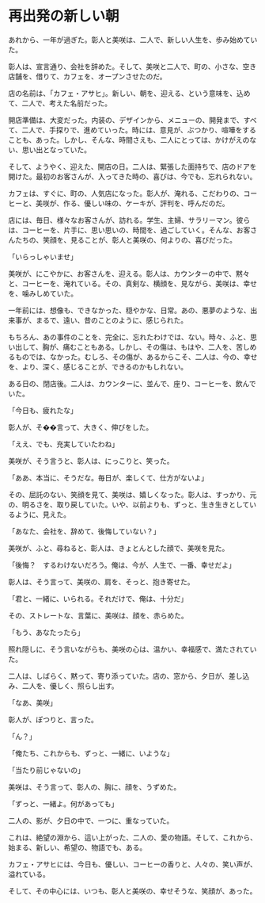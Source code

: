 
# 再出発の新しい朝

あれから、一年が過ぎた。彰人と美咲は、二人で、新しい人生を、歩み始めていた。

彰人は、宣言通り、会社を辞めた。そして、美咲と二人で、町の、小さな、空き店舗を、借りて、カフェを、オープンさせたのだ。

店の名前は、「カフェ・アサヒ」。新しい、朝を、迎える、という意味を、込めて、二人で、考えた名前だった。

開店準備は、大変だった。内装の、デザインから、メニューの、開発まで、すべて、二人で、手探りで、進めていった。時には、意見が、ぶつかり、喧嘩をすることも、あった。しかし、そんな、時間さえも、二人にとっては、かけがえのない、思い出となっていた。

そして、ようやく、迎えた、開店の日。二人は、緊張した面持ちで、店のドアを開けた。最初のお客さんが、入ってきた時の、喜びは、今でも、忘れられない。

カフェは、すぐに、町の、人気店になった。彰人が、淹れる、こだわりの、コーヒーと、美咲が、作る、優しい味の、ケーキが、評判を、呼んだのだ。

店には、毎日、様々なお客さんが、訪れる。学生、主婦、サラリーマン。彼らは、コーヒーを、片手に、思い思いの、時間を、過ごしていく。そんな、お客さんたちの、笑顔を、見ることが、彰人と美咲の、何よりの、喜びだった。

「いらっしゃいませ」

美咲が、にこやかに、お客さんを、迎える。彰人は、カウンターの中で、黙々と、コーヒーを、淹れている。その、真剣な、横顔を、見ながら、美咲は、幸せを、噛みしめていた。

一年前には、想像も、できなかった、穏やかな、日常。あの、悪夢のような、出来事が、まるで、遠い、昔のことのように、感じられた。

もちろん、あの事件のことを、完全に、忘れたわけでは、ない。時々、ふと、思い出して、胸が、痛むこともある。しかし、その傷は、もはや、二人を、苦しめるものでは、なかった。むしろ、その傷が、あるからこそ、二人は、今の、幸せを、より、深く、感じることが、できるのかもしれない。

ある日の、閉店後。二人は、カウンターに、並んで、座り、コーヒーを、飲んでいた。

「今日も、疲れたな」

彰人が、そ��言って、大きく、伸びをした。

「ええ、でも、充実していたわね」

美咲が、そう言うと、彰人は、にっこりと、笑った。

「ああ、本当に、そうだな。毎日が、楽しくて、仕方がないよ」

その、屈託のない、笑顔を見て、美咲は、嬉しくなった。彰人は、すっかり、元の、明るさを、取り戻していた。いや、以前よりも、ずっと、生き生きとしているように、見えた。

「あなた、会社を、辞めて、後悔していない？」

美咲が、ふと、尋ねると、彰人は、きょとんとした顔で、美咲を見た。

「後悔？　するわけないだろう。俺は、今が、人生で、一番、幸せだよ」

彰人は、そう言って、美咲の、肩を、そっと、抱き寄せた。

「君と、一緒に、いられる。それだけで、俺は、十分だ」

その、ストレートな、言葉に、美咲は、顔を、赤らめた。

「もう、あなたったら」

照れ隠しに、そう言いながらも、美咲の心は、温かい、幸福感で、満たされていた。

二人は、しばらく、黙って、寄り添っていた。店の、窓から、夕日が、差し込み、二人を、優しく、照らし出す。

「なあ、美咲」

彰人が、ぽつりと、言った。

「ん？」

「俺たち、これからも、ずっと、一緒に、いような」

「当たり前じゃないの」

美咲は、そう言って、彰人の、胸に、顔を、うずめた。

「ずっと、一緒よ。何があっても」

二人の、影が、夕日の中で、一つに、重なっていた。

これは、絶望の淵から、這い上がった、二人の、愛の物語。そして、これから、始まる、新しい、希望の、物語でも、ある。

カフェ・アサヒには、今日も、優しい、コーヒーの香りと、人々の、笑い声が、溢れている。

そして、その中心には、いつも、彰人と美咲の、幸せそうな、笑顔が、あった。
